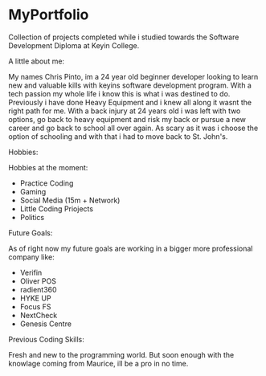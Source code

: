 # MyPortfolio
Collection of projects completed while i studied towards the Software Development Diploma at Keyin College.

A little about me:

 My names Chris Pinto, im a 24 year old beginner developer looking to learn new and valuable kills with keyins software development program.
With a tech passion my whole life i know this is what i was destined to do. Previously i have done Heavy Equipment and i knew all along it wasnt the right path
for me. With a back injury at 24 years old i was left with two options, go back to heavy equipment and risk my back or pursue a new career and go back to school all over again. As scary as it was i choose the option of schooling and with that i had to move back to St. John's. 

Hobbies:

 Hobbies at the moment:
- Practice Coding
- Gaming
- Social Media (15m + Network)
- Little Coding Priojects
- Politics 

Future Goals:

As of right now my future goals are working in a bigger more professional company like:
- Verifin 
- Oliver POS
- radient360
- HYKE UP
- Focus FS
- NextCheck
- Genesis Centre


Previous Coding Skills:

 Fresh and new to the programming world. But soon enough with the knowlage coming from Maurice, ill be a pro in no time.


